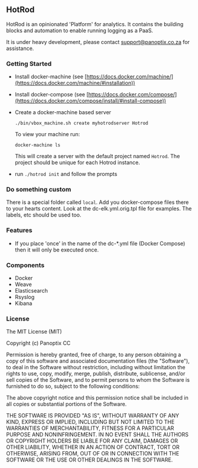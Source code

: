 ## HotRod

HotRod is an opinionated 'Platform' for analytics. It contains the building blocks and automation to enable running logging as a PaaS. 

It is under heavy development, please contact support@panoptix.co.za for assistance.

### Getting Started

- Install docker-machine (see [https://docs.docker.com/machine/](https://docs.docker.com/machine/#installation))
  
- Install docker-compose (see [https://docs.docker.com/compose/](https://docs.docker.com/compose/install/#install-compose))

- Create a docker-machine based server

  ```
  ./bin/vbox_machine.sh create myhotrodserver Hotrod
  ```
  
  To view your machine run:
  
  ```
  docker-machine ls
  ```
  
  This will create a server with the default project named `Hotrod`. The project should be unique for each Hotrod instance.
  
- run `./hotrod init` and follow the prompts

### Do something custom

There is a special folder called `local`. Add you docker-compose files there to your hearts content. Look at the dc-elk.yml.orig.tpl file for examples. The labels, etc should be used too.

### Features

 - If you place 'once' in the name of the dc-*.yml file (Docker Compose) then it will only be executed once.
 
### Components

- Docker
- Weave
- Elasticsearch
- Rsyslog
- Kibana

### License

The MIT License (MIT)

Copyright (c) Panoptix CC

Permission is hereby granted, free of charge, to any person obtaining a copy
of this software and associated documentation files (the "Software"), to deal
in the Software without restriction, including without limitation the rights
to use, copy, modify, merge, publish, distribute, sublicense, and/or sell
copies of the Software, and to permit persons to whom the Software is
furnished to do so, subject to the following conditions:

The above copyright notice and this permission notice shall be included in
all copies or substantial portions of the Software.

THE SOFTWARE IS PROVIDED "AS IS", WITHOUT WARRANTY OF ANY KIND, EXPRESS OR
IMPLIED, INCLUDING BUT NOT LIMITED TO THE WARRANTIES OF MERCHANTABILITY,
FITNESS FOR A PARTICULAR PURPOSE AND NONINFRINGEMENT. IN NO EVENT SHALL THE
AUTHORS OR COPYRIGHT HOLDERS BE LIABLE FOR ANY CLAIM, DAMAGES OR OTHER
LIABILITY, WHETHER IN AN ACTION OF CONTRACT, TORT OR OTHERWISE, ARISING FROM,
OUT OF OR IN CONNECTION WITH THE SOFTWARE OR THE USE OR OTHER DEALINGS IN
THE SOFTWARE.
